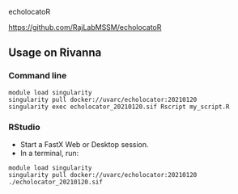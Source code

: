 echolocatoR

https://github.com/RajLabMSSM/echolocatoR

## Usage on Rivanna

### Command line

```
module load singularity
singularity pull docker://uvarc/echolocator:20210120
singularity exec echolocator_20210120.sif Rscript my_script.R
```

### RStudio
- Start a FastX Web or Desktop session.
- In a terminal, run:

```
module load singularity
singularity pull docker://uvarc/echolocator:20210120
./echolocator_20210120.sif
```
